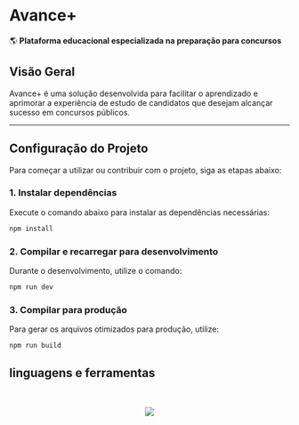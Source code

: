 # **Avance+**  
🌎 **Plataforma educacional especializada na preparação para concursos**  

## **Visão Geral**  
Avance+ é uma solução desenvolvida para facilitar o aprendizado e aprimorar a experiência de estudo de candidatos que desejam alcançar sucesso em concursos públicos.

---

## **Configuração do Projeto**  
Para começar a utilizar ou contribuir com o projeto, siga as etapas abaixo:

### **1. Instalar dependências**  
Execute o comando abaixo para instalar as dependências necessárias:  
```sh
npm install

```
### **2. Compilar e recarregar para desenvolvimento**  
Durante o desenvolvimento, utilize o comando:
```sh
npm run dev
```

### **3. Compilar para produção**  
Para gerar os arquivos otimizados para produção, utilize:
```sh
npm run build


```
## **linguagens e ferramentas** 
<br>
<p align="center">
    <img src="https://skillicons.dev/icons?i=vscode,vue,typescript,javascript,html,css,vite" />
</p>
